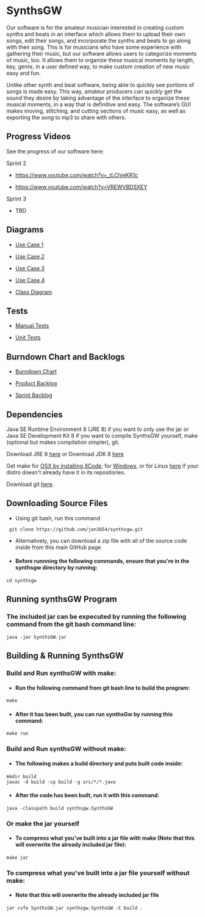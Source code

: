 # SynthsGW

Our software is for the amateur musician interested in creating custom synths
and beats in an interface which allows them to upload their own songs, edit
their songs, and incorporate the synths and beats to go along with their song.
This is for musicians who have some experience with gathering their music, but
our software allows users to categorize moments of music, too. It allows them
to organize these musical moments by length, key, genre, in a user defined way,
to make custom creation of new music easy and fun.

Unlike other synth and beat software, being able to quickly see portions of
songs is made easy. This way, amateur producers can quickly get the sound they
desire by taking advantage of the interface to organize these musical moments,
in a way that is definitive and easy. The software’s GUI makes moving,
stitching, and cutting sections of music easy, as well as exporting the song to
mp3 to share with others.

## Progress Videos
See the progress of our software here:

Sprint 2

 * https://www.youtube.com/watch?v=_tLChjeKR1c

 * https://www.youtube.com/watch?v=VREWVBDSXEY
 
Sprint 3
 * TBD
 
## Diagrams
* [Use Case 1](https://github.com/jon3654/synthsgw/blob/master/diagrams/Use%20Case%201.pdf)

* [Use Case 2](https://github.com/jon3654/synthsgw/blob/master/diagrams/Use%20Case%202.pdf)

* [Use Case 3](https://github.com/jon3654/synthsgw/blob/master/diagrams/Use%20Case%203.pdf)

* [Use Case 4](https://github.com/jon3654/synthsgw/blob/master/diagrams/Use%20Case%204.pdf)

* [Class Diagram](https://github.com/jon3654/synthsgw/blob/master/diagrams/Class%20Diagram.pdf)

## Tests

* [Manual Tests](https://github.com/jon3654/synthsgw/blob/master/Tests/Manual%20Tests.pdf)

* [Unit Tests](https://github.com/jon3654/synthsgw/blob/master/Tests/com/github/synthsgw/tests/JUnitTest.java)

## Burndown Chart and Backlogs

* [Burndown Chart](https://github.com/jon3654/synthsgw/blob/master/Burndown_Chart.pdf)

* [Product Backlog](https://github.com/jon3654/synthsgw/blob/master/Product_Backlog.pdf)

* [Sprint Backlog](https://github.com/jon3654/synthsgw/blob/master/Sprint_Backlog.pdf)

## Dependencies
Java SE Runtime Environment 8 (JRE 8) if you want to only use the jar or Java SE Development Kit 8 if you want to compile SynthsGW yourself, make (optional but makes compilation simpler), git.

Download JRE 8 [here](http://www.oracle.com/technetwork/java/javase/downloads/jre8-downloads-2133155.html)
or 
Download JDK 8 [here](http://www.oracle.com/technetwork/java/javase/downloads/jdk8-downloads-2133151.html)

Get make for [OSX by installing XCode](https://developer.apple.com/xcode/), for [Windows](http://gnuwin32.sourceforge.net/packages/make.htm), or for Linux [here](https://ftp.gnu.org/gnu/make/) if your distro doesn't already have it in its repositories.

Download git [here](https://git-scm.com/downloads).

## Downloading Source Files
* Using git bash, run this command
```
 git clone https://github.com/jon3654/synthsgw.git
```
* Alternatively, you can download a zip file with all of the source code inside from this main GitHub page

* #### Before runnning the following commands, ensure that you're in the synthsgw directory by running:
```
cd synthsgw
```
## Running synthsGW Program
### The included jar can be expecuted by running the following command from the git bash command line:
```
java -jar SynthsGW.jar
```

## Building & Running SynthsGW
### Build and Run synthsGW with make:
* #### Run the following command from git bash line to build the program:
```
make
```
* #### After it has been built, you can run synthsGw by running this command:
```
make run
```

### Build and Run synthsGW without make:
* #### The following makes a build directory and puts built code inside:
```
mkdir build
javac -d build -cp build -g src/*/*.java
```

* #### After the code has been built, run it with this command:
```
java -classpath build synthsgw.SynthsGW
```
### Or make the jar yourself
* #### To compress what you've built into a jar file with make (Note that this will overwrite the already included jar file):
```
make jar
```
### To compress what you've built into a jar file yourself without make:
* #### Note that this will overwrite the already included jar file
```
jar cvfe SynthsGW.jar synthsgw.SynthsGW -C build .
```
